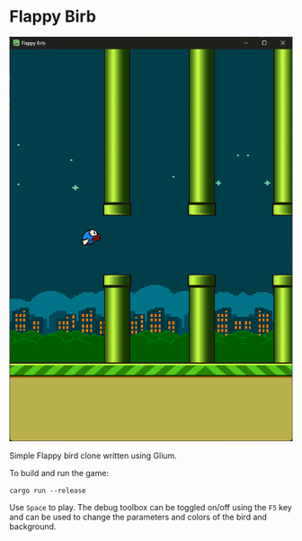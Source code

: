 # Flappy Birb

![Screenshot](./screenshot.png)

Simple Flappy bird clone written using Glium.

To build and run the game:
```shell
cargo run --release
```

Use `Space` to play. The debug toolbox can be toggled on/off using the `F5` key
and can be used to change the parameters and colors of the bird and background.
